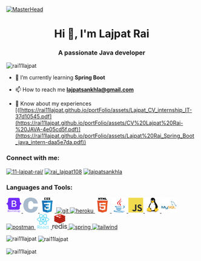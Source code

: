 [![MasterHead](https://media.licdn.com/dms/image/D4D16AQEanIDmDS-o1g/profile-displaybackgroundimage-shrink_350_1400/0/1689855641358?e=1723075200&v=beta&t=cIR0Jj4vEzdxpBIBngmRrZbGym8jxZ5PnoRYdlyV5A8)](https://github.com/rai11lajpat)

<h1 align="center">Hi 👋, I'm Lajpat Rai</h1>
<h3 align="center">A passionate Java developer</h3>

<p align="left"> <img src="https://komarev.com/ghpvc/?username=rai11lajpat&label=Profile%20views&color=0e75b6&style=flat" alt="rai11lajpat" /> </p>

- 🌱 I’m currently learning **Spring Boot**

- 📫 How to reach me **lajpatsankhla@gmail.com**

- 📄 Know about my experiences [([https://rai11lajpat.github.io/portFolio/assets/Lajpat_CV_internship_IT-37d10545.pdf](https://rai11lajpat.github.io/portFolio/assets/CV%20Lajpat%20Rai-%20JAVA-4e05cd5f.pdf)](https://rai11lajpat.github.io/portFolio/assets/Lajpat%20Rai_Spring_Boot_java_intern-daa5e7da.pdf))

<h3 align="left">Connect with me:</h3>
<p align="left">
<a href="https://linkedin.com/in/11-lajpat-rai/" target="blank"><img align="center" src="https://raw.githubusercontent.com/rahuldkjain/github-profile-readme-generator/master/src/images/icons/Social/linked-in-alt.svg" alt="11-lajpat-rai/" height="30" width="40" /></a>
<a href="https://instagram.com/rai_lajpat108" target="blank"><img align="center" src="https://raw.githubusercontent.com/rahuldkjain/github-profile-readme-generator/master/src/images/icons/Social/instagram.svg" alt="rai_lajpat108" height="30" width="40" /></a>
<a href="https://www.hackerrank.com/lajpatsankhla" target="blank"><img align="center" src="https://raw.githubusercontent.com/rahuldkjain/github-profile-readme-generator/master/src/images/icons/Social/hackerrank.svg" alt="lajpatsankhla" height="30" width="40" /></a>
</p>

<h3 align="left">Languages and Tools:</h3>
<p align="left"> <a href="https://getbootstrap.com" target="_blank" rel="noreferrer"> <img src="https://raw.githubusercontent.com/devicons/devicon/master/icons/bootstrap/bootstrap-plain-wordmark.svg" alt="bootstrap" width="40" height="40"/> </a> <a href="https://www.cprogramming.com/" target="_blank" rel="noreferrer"> <img src="https://raw.githubusercontent.com/devicons/devicon/master/icons/c/c-original.svg" alt="c" width="40" height="40"/> </a> <a href="https://www.w3schools.com/css/" target="_blank" rel="noreferrer"> <img src="https://raw.githubusercontent.com/devicons/devicon/master/icons/css3/css3-original-wordmark.svg" alt="css3" width="40" height="40"/> </a> <a href="https://git-scm.com/" target="_blank" rel="noreferrer"> <img src="https://www.vectorlogo.zone/logos/git-scm/git-scm-icon.svg" alt="git" width="40" height="40"/> </a> <a href="https://heroku.com" target="_blank" rel="noreferrer"> <img src="https://www.vectorlogo.zone/logos/heroku/heroku-icon.svg" alt="heroku" width="40" height="40"/> </a> <a href="https://www.w3.org/html/" target="_blank" rel="noreferrer"> <img src="https://raw.githubusercontent.com/devicons/devicon/master/icons/html5/html5-original-wordmark.svg" alt="html5" width="40" height="40"/> </a> <a href="https://www.java.com" target="_blank" rel="noreferrer"> <img src="https://raw.githubusercontent.com/devicons/devicon/master/icons/java/java-original.svg" alt="java" width="40" height="40"/> </a> <a href="https://developer.mozilla.org/en-US/docs/Web/JavaScript" target="_blank" rel="noreferrer"> <img src="https://raw.githubusercontent.com/devicons/devicon/master/icons/javascript/javascript-original.svg" alt="javascript" width="40" height="40"/> </a> <a href="https://www.linux.org/" target="_blank" rel="noreferrer"> <img src="https://raw.githubusercontent.com/devicons/devicon/master/icons/linux/linux-original.svg" alt="linux" width="40" height="40"/> </a> <a href="https://www.mysql.com/" target="_blank" rel="noreferrer"> <img src="https://raw.githubusercontent.com/devicons/devicon/master/icons/mysql/mysql-original-wordmark.svg" alt="mysql" width="40" height="40"/> </a> <a href="https://postman.com" target="_blank" rel="noreferrer"> <img src="https://www.vectorlogo.zone/logos/getpostman/getpostman-icon.svg" alt="postman" width="40" height="40"/> </a> <a href="https://reactjs.org/" target="_blank" rel="noreferrer"> <img src="https://raw.githubusercontent.com/devicons/devicon/master/icons/react/react-original-wordmark.svg" alt="react" width="40" height="40"/> </a> <a href="https://redis.io" target="_blank" rel="noreferrer"> <img src="https://raw.githubusercontent.com/devicons/devicon/master/icons/redis/redis-original-wordmark.svg" alt="redis" width="40" height="40"/> </a> <a href="https://spring.io/" target="_blank" rel="noreferrer"> <img src="https://www.vectorlogo.zone/logos/springio/springio-icon.svg" alt="spring" width="40" height="40"/> </a> <a href="https://tailwindcss.com/" target="_blank" rel="noreferrer"> <img src="https://www.vectorlogo.zone/logos/tailwindcss/tailwindcss-icon.svg" alt="tailwind" width="40" height="40"/> </a> </p>

<p><img align="left" src="https://github-readme-stats.vercel.app/api/top-langs?username=rai11lajpat&show_icons=true&locale=en&layout=compact" alt="rai11lajpat" /></p>

<p>&nbsp;<img align="center" src="https://github-readme-stats.vercel.app/api?username=rai11lajpat&show_icons=true&locale=en" alt="rai11lajpat" /></p>

<p><img align="center" src="https://github-readme-streak-stats.herokuapp.com/?user=rai11lajpat&" alt="rai11lajpat" /></p>
